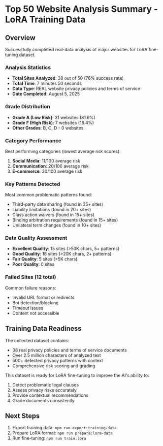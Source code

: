 # Top 50 Website Analysis Summary - LoRA Training Data

## Overview
Successfully completed real-data analysis of major websites for LoRA fine-tuning dataset.

### Analysis Statistics
- **Total Sites Analyzed**: 38 out of 50 (76% success rate)
- **Total Time**: 7 minutes 50 seconds
- **Data Type**: REAL website privacy policies and terms of service
- **Date Completed**: August 5, 2025

### Grade Distribution
- **Grade A (Low Risk)**: 31 websites (81.6%)
- **Grade F (High Risk)**: 7 websites (18.4%)
- **Other Grades**: B, C, D - 0 websites

### Category Performance
Best performing categories (lowest average risk scores):
1. **Social Media**: 11/100 average risk
2. **Communication**: 20/100 average risk  
3. **E-commerce**: 30/100 average risk

### Key Patterns Detected
Most common problematic patterns found:
- Third-party data sharing (found in 35+ sites)
- Liability limitations (found in 20+ sites)
- Class action waivers (found in 15+ sites)
- Binding arbitration requirements (found in 15+ sites)
- Unilateral term changes (found in 10+ sites)

### Data Quality Assessment
- **Excellent Quality**: 15 sites (>50K chars, 5+ patterns)
- **Good Quality**: 18 sites (>20K chars, 2+ patterns)
- **Fair Quality**: 5 sites (>5K chars)
- **Poor Quality**: 0 sites

### Failed Sites (12 total)
Common failure reasons:
- Invalid URL format or redirects
- Bot detection/blocking
- Timeout issues
- Content not accessible

## Training Data Readiness
The collected dataset contains:
- 38 real privacy policies and terms of service documents
- Over 2.5 million characters of analyzed text
- 500+ detected privacy patterns with context
- Comprehensive risk scoring and grading

This dataset is ready for LoRA fine-tuning to improve the AI's ability to:
1. Detect problematic legal clauses
2. Assess privacy risks accurately
3. Provide contextual recommendations
4. Grade documents consistently

## Next Steps
1. Export training data: `npm run export:training-data`
2. Prepare LoRA format: `npm run prepare:lora-data`
3. Run fine-tuning: `npm run train:lora`